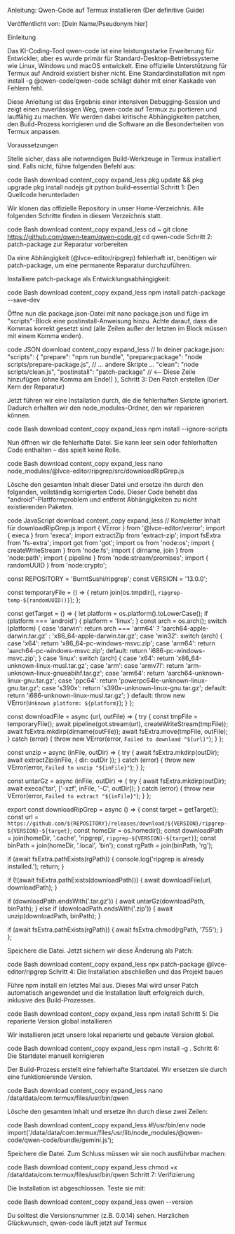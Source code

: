 Anleitung: Qwen-Code auf Termux installieren (Der definitive Guide)

Veröffentlicht von: [Dein Name/Pseudonym hier]

Einleitung

Das KI-Coding-Tool qwen-code ist eine leistungsstarke Erweiterung für Entwickler, aber es wurde primär für Standard-Desktop-Betriebssysteme wie Linux, Windows und macOS entwickelt. Eine offizielle Unterstützung für Termux auf Android existiert bisher nicht. Eine Standardinstallation mit npm install -g @qwen-code/qwen-code schlägt daher mit einer Kaskade von Fehlern fehl.

Diese Anleitung ist das Ergebnis einer intensiven Debugging-Session und zeigt einen zuverlässigen Weg, qwen-code auf Termux zu portieren und lauffähig zu machen. Wir werden dabei kritische Abhängigkeiten patchen, den Build-Prozess korrigieren und die Software an die Besonderheiten von Termux anpassen.

Voraussetzungen

Stelle sicher, dass alle notwendigen Build-Werkzeuge in Termux installiert sind. Falls nicht, führe folgenden Befehl aus:

code
Bash
download
content_copy
expand_less
pkg update && pkg upgrade
pkg install nodejs git python build-essential
Schritt 1: Den Quellcode herunterladen

Wir klonen das offizielle Repository in unser Home-Verzeichnis. Alle folgenden Schritte finden in diesem Verzeichnis statt.

code
Bash
download
content_copy
expand_less
cd ~
git clone https://github.com/qwen-team/qwen-code.git
cd qwen-code
Schritt 2: patch-package zur Reparatur vorbereiten

Da eine Abhängigkeit (@lvce-editor/ripgrep) fehlerhaft ist, benötigen wir patch-package, um eine permanente Reparatur durchzuführen.

Installiere patch-package als Entwicklungsabhängigkeit:

code
Bash
download
content_copy
expand_less
npm install patch-package --save-dev

Öffne nun die package.json-Datei mit nano package.json und füge im "scripts"-Block eine postinstall-Anweisung hinzu. Achte darauf, dass die Kommas korrekt gesetzt sind (alle Zeilen außer der letzten im Block müssen mit einem Komma enden).

code
JSON
download
content_copy
expand_less
// In deiner package.json:
"scripts": {
  "prepare": "npm run bundle",
  "prepare:package": "node scripts/prepare-package.js",
  // ... andere Skripte ...
  "clean": "node scripts/clean.js",
  "postinstall": "patch-package"  // <-- Diese Zeile hinzufügen (ohne Komma am Ende!)
},
Schritt 3: Den Patch erstellen (Der Kern der Reparatur)

Jetzt führen wir eine Installation durch, die die fehlerhaften Skripte ignoriert. Dadurch erhalten wir den node_modules-Ordner, den wir reparieren können.

code
Bash
download
content_copy
expand_less
npm install --ignore-scripts

Nun öffnen wir die fehlerhafte Datei. Sie kann leer sein oder fehlerhaften Code enthalten – das spielt keine Rolle.

code
Bash
download
content_copy
expand_less
nano node_modules/@lvce-editor/ripgrep/src/downloadRipGrep.js

Lösche den gesamten Inhalt dieser Datei und ersetze ihn durch den folgenden, vollständig korrigierten Code. Dieser Code behebt das "android"-Plattformproblem und entfernt Abhängigkeiten zu nicht existierenden Paketen.

code
JavaScript
download
content_copy
expand_less
// Kompletter Inhalt für downloadRipGrep.js
import { VError } from '@lvce-editor/verror';
import { execa } from 'execa';
import extractZip from 'extract-zip';
import fsExtra from 'fs-extra';
import got from 'got';
import os from 'node:os';
import { createWriteStream } from 'node:fs';
import { dirname, join } from 'node:path';
import { pipeline } from 'node:stream/promises';
import { randomUUID } from 'node:crypto';

const REPOSITORY = 'BurntSushi/ripgrep';
const VERSION = '13.0.0';

const temporaryFile = () => {
  return join(os.tmpdir(), `ripgrep-temp-${randomUUID()}`);
};

const getTarget = () => {
  let platform = os.platform().toLowerCase();
  if (platform === 'android') {
    platform = 'linux';
  }
  const arch = os.arch();
  switch (platform) {
    case 'darwin':
      return arch === 'arm64' ? 'aarch64-apple-darwin.tar.gz' : 'x86_64-apple-darwin.tar.gz';
    case 'win32':
      switch (arch) {
        case 'x64': return 'x86_64-pc-windows-msvc.zip';
        case 'arm64': return 'aarch64-pc-windows-msvc.zip';
        default: return 'i686-pc-windows-msvc.zip';
      }
    case 'linux':
      switch (arch) {
        case 'x64': return 'x86_64-unknown-linux-musl.tar.gz';
        case 'arm': case 'armv7l': return 'arm-unknown-linux-gnueabihf.tar.gz';
        case 'arm64': return 'aarch64-unknown-linux-gnu.tar.gz';
        case 'ppc64': return 'powerpc64le-unknown-linux-gnu.tar.gz';
        case 's390x': return 's390x-unknown-linux-gnu.tar.gz';
        default: return 'i686-unknown-linux-musl.tar.gz';
      }
    default:
      throw new VError(`Unknown platform: ${platform}`);
  }
};

const downloadFile = async (url, outFile) => {
  try {
    const tmpFile = temporaryFile();
    await pipeline(got.stream(url), createWriteStream(tmpFile));
    await fsExtra.mkdirp(dirname(outFile));
    await fsExtra.move(tmpFile, outFile);
  } catch (error) {
    throw new VError(error, `Failed to download "${url}"`);
  }
};

const unzip = async (inFile, outDir) => {
  try {
    await fsExtra.mkdirp(outDir);
    await extractZip(inFile, { dir: outDir });
  } catch (error) {
    throw new VError(error, `Failed to unzip "${inFile}"`);
  }
};

const untarGz = async (inFile, outDir) => {
  try {
    await fsExtra.mkdirp(outDir);
    await execa('tar', ['-xzf', inFile, '-C', outDir]);
  } catch (error) {
    throw new VError(error, `Failed to extract "${inFile}"`);
  }
};

export const downloadRipGrep = async () => {
  const target = getTarget();
  const url = `https://github.com/${REPOSITORY}/releases/download/${VERSION}/ripgrep-${VERSION}-${target}`;
  const homeDir = os.homedir();
  const downloadPath = join(homeDir, '.cache', 'ripgrep', `ripgrep-${VERSION}-${target}`);
  const binPath = join(homeDir, '.local', 'bin');
  const rgPath = join(binPath, 'rg');

  if (await fsExtra.pathExists(rgPath)) {
    console.log('ripgrep is already installed.');
    return;
  }

  if (!(await fsExtra.pathExists(downloadPath))) {
    await downloadFile(url, downloadPath);
  }

  if (downloadPath.endsWith('.tar.gz')) {
    await untarGz(downloadPath, binPath);
  } else if (downloadPath.endsWith('.zip')) {
    await unzip(downloadPath, binPath);
  }
  
  if (await fsExtra.pathExists(rgPath)) {
    await fsExtra.chmod(rgPath, '755');
  }
};

Speichere die Datei. Jetzt sichern wir diese Änderung als Patch:

code
Bash
download
content_copy
expand_less
npx patch-package @lvce-editor/ripgrep
Schritt 4: Die Installation abschließen und das Projekt bauen

Führe npm install ein letztes Mal aus. Dieses Mal wird unser Patch automatisch angewendet und die Installation läuft erfolgreich durch, inklusive des Build-Prozesses.

code
Bash
download
content_copy
expand_less
npm install
Schritt 5: Die reparierte Version global installieren

Wir installieren jetzt unsere lokal reparierte und gebaute Version global.

code
Bash
download
content_copy
expand_less
npm install -g .
Schritt 6: Die Startdatei manuell korrigieren

Der Build-Prozess erstellt eine fehlerhafte Startdatei. Wir ersetzen sie durch eine funktionierende Version.

code
Bash
download
content_copy
expand_less
nano /data/data/com.termux/files/usr/bin/qwen

Lösche den gesamten Inhalt und ersetze ihn durch diese zwei Zeilen:

code
Bash
download
content_copy
expand_less
#!/usr/bin/env node
import('/data/data/com.termux/files/usr/lib/node_modules/@qwen-code/qwen-code/bundle/gemini.js');

Speichere die Datei. Zum Schluss müssen wir sie noch ausführbar machen:

code
Bash
download
content_copy
expand_less
chmod +x /data/data/com.termux/files/usr/bin/qwen
Schritt 7: Verifizierung

Die Installation ist abgeschlossen. Teste sie mit:

code
Bash
download
content_copy
expand_less
qwen --version

Du solltest die Versionsnummer (z.B. 0.0.14) sehen. Herzlichen Glückwunsch, qwen-code läuft jetzt auf Termux
